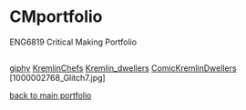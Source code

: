 # CMportfolio
ENG6819 Critical Making Portfolio
## 
[giphy]()
[KremlinChefs]()
[Kremlin_dwellers]()
[ComicKremlinDwellers]()
[1000002768_Glitch7.jpg]

[back to main portfolio]()